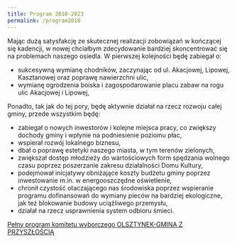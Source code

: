 ```yaml
---
title: Program 2018-2023
permalink: /program2018
---
```


Mając dużą satysfakcję ze skutecznej realizacji zobowiązań w kończącej się kadencji, w nowej chciałbym zdecydowanie bardziej skoncentrować się na problemach naszego osiedla. W pierwszej kolejności będę zabiegał o:
*	sukcesywną wymianę chodników, zaczynając od ul. Akacjowej, Lipowej, Kasztanowej oraz poprawę nawierzchni ulic,
*	wymianę ogrodzenia boiska i zagospodarowanie placu zabaw na rogu ulic Akacjowej i Lipowej, 

Ponadto, tak jak do tej pory, będę aktywnie działał na rzecz rozwoju całej gminy, przede wszystkim będę:

*	zabiegał o nowych inwestorów i kolejne miejsca pracy, co zwiększy dochody gminy i wpłynie na podniesienie poziomu płac,
*	wspierał rozwój lokalnego biznesu,
*	dbał o poprawę estetyki naszego miasta, w tym terenów zielonych,
*	zwiększał dostęp młodzieży do wartościowych form spędzania wolnego czasu poprzez poszerzanie zakresu działalności Domu Kultury,
*	podejmował inicjatywy obniżające koszty budżetu gminy poprzez inwestowanie m.in. w energooszczędne oświetlenie,
*	chronił czystość otaczającego nas środowiska poprzez wspieranie programu dofinansowań do wymiany pieców na bardziej ekologiczne, jak też blokowanie budowy uciążliwego przemysłu,
*	działał na rzecz usprawnienia system odbioru śmieci.

[Pełny program komitetu wyborczego OLSZTYNEK-GMINA Z PRZYSZŁOŚCIĄ](http://www.gminazprzyszloscia.pl/program.html)
